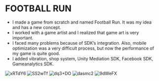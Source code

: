 # FOOTBALL RUN
- I made a game from scratch and named Football Run. It was my idea and has a new concept. 
- I worked with a game artist and I realized that game art is very important. 
- I faced many problems because of SDK’s integration. Also, mobile optimization was a very difficult process, but now the performance of my game is quite good.
- I added vibration, shop system, Unity Mediation SDK, Facebook SDK, Gameanalytics SDK.


![xRTdY6](https://github.com/ahsenteke/Football-Run/assets/161609647/36c978fa-2434-4fc3-b49c-113e8d341981)
![SS2wTf](https://github.com/ahsenteke/Football-Run/assets/161609647/99c264cd-68a9-48e9-a350-53a5a9647060)
![dq3+DO](https://github.com/ahsenteke/Football-Run/assets/161609647/2d0985c5-ed03-42e9-bac1-4a61ac118ff9)
![dasmc2](https://github.com/ahsenteke/Football-Run/assets/161609647/9f069c53-0e61-4423-831f-89636e23d9fe)
![9dWeFX](https://github.com/ahsenteke/Football-Run/assets/161609647/28f91c89-f2e9-451c-bef2-86673829199b)
